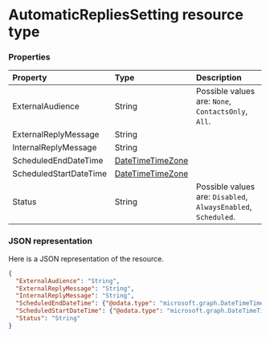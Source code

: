 # AutomaticRepliesSetting resource type




### Properties
| Property	   | Type	|Description|
|:---------------|:--------|:----------|
|ExternalAudience|String| Possible values are: `None`, `ContactsOnly`, `All`.|
|ExternalReplyMessage|String||
|InternalReplyMessage|String||
|ScheduledEndDateTime|[DateTimeTimeZone](datetimetimezone.md)||
|ScheduledStartDateTime|[DateTimeTimeZone](datetimetimezone.md)||
|Status|String| Possible values are: `Disabled`, `AlwaysEnabled`, `Scheduled`.|

### JSON representation

Here is a JSON representation of the resource.

<!-- {
  "blockType": "resource",
  "optionalProperties": [

  ],
  "@odata.type": "microsoft.graph.AutomaticRepliesSetting"
}-->

```json
{
  "ExternalAudience": "String",
  "ExternalReplyMessage": "String",
  "InternalReplyMessage": "String",
  "ScheduledEndDateTime": {"@odata.type": "microsoft.graph.DateTimeTimeZone"},
  "ScheduledStartDateTime": {"@odata.type": "microsoft.graph.DateTimeTimeZone"},
  "Status": "String"
}

```

<!-- uuid: 8fcb5dbc-d5aa-4681-8e31-b001d5168d79
2015-10-25 14:57:30 UTC -->
<!-- {
  "type": "#page.annotation",
  "description": "AutomaticRepliesSetting resource",
  "keywords": "",
  "section": "documentation",
  "tocPath": ""
}-->
